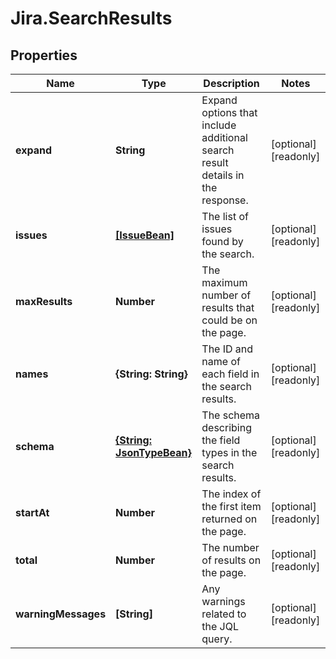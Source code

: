 # Jira.SearchResults

## Properties

Name | Type | Description | Notes
------------ | ------------- | ------------- | -------------
**expand** | **String** | Expand options that include additional search result details in the response. | [optional] [readonly] 
**issues** | [**[IssueBean]**](IssueBean.md) | The list of issues found by the search. | [optional] [readonly] 
**maxResults** | **Number** | The maximum number of results that could be on the page. | [optional] [readonly] 
**names** | **{String: String}** | The ID and name of each field in the search results. | [optional] [readonly] 
**schema** | [**{String: JsonTypeBean}**](JsonTypeBean.md) | The schema describing the field types in the search results. | [optional] [readonly] 
**startAt** | **Number** | The index of the first item returned on the page. | [optional] [readonly] 
**total** | **Number** | The number of results on the page. | [optional] [readonly] 
**warningMessages** | **[String]** | Any warnings related to the JQL query. | [optional] [readonly] 


